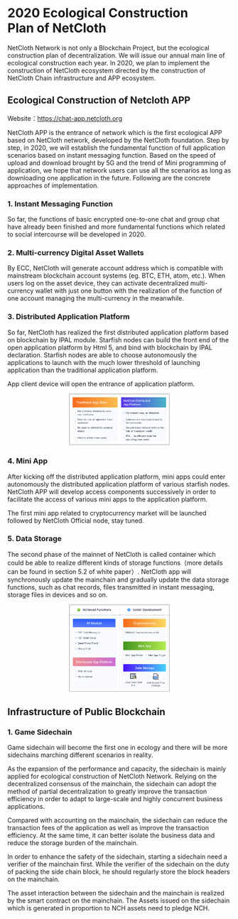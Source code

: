 # 2020 Ecological Construction Plan of NetCloth

NetCloth Network is not only a Blockchain Project, but the ecological construction plan of decentralization. We will issue our annual main line of ecological construction each year. In 2020, we plan to implement the construction of NetCloth ecosystem directed by the construction of NetCloth Chain infrastructure and APP ecosystem.

## Ecological Construction of Netcloth APP

Website：https://chat-app.netcloth.org

NetCloth APP is the entrance of network which is the first ecological APP based on NetCloth network, developed by the NetCloth foundation. Step by step, in 2020, we will establish the fundamental function of full application scenarios based on instant messaging function. Based on the speed of upload and download brought by 5G and the trend of Mini programming of application, we hope that network users can use all the scenarios as long as downloading one application in the future. Following are the concrete approaches of implementation.

### 1. Instant Messaging Function

So far, the functions of basic encrypted one-to-one chat and group chat have already been finished and more fundamental functions which related to social intercourse will be developed in 2020.

### 2. Multi-currency Digital Asset Wallets

By ECC, NetCloth will generate account address which is compatible with mainstream blockchain account systems (eg. BTC, ETH, atom, etc.).
When users log on the asset device, they can activate decentralized multi-currency wallet with just one button with the realization of the function of one account managing the multi-currency in the meanwhile.

### 3. Distributed Application Platform

So far, NetCloth has realized the first distributed application platform based on blockchain by IPAL module. Starfish nodes can build the front end of the open application platform by Html 5, and bind with blockchain by IPAL declaration. Starfish nodes are able to choose autonomously the applications to launch with the much lower threshold of launching application than the traditional application platform.

App client device will open the entrance of application platform.

<p align="center">
    <img src="https://github.com/netcloth/netcloth/blob/master/images/en/ec/1.png?raw=true" alt="Sample" width = 45% height = 45%>
</p>

### 4. Mini App

After kicking off the distributed application platform, mini apps could enter autonomously the distributed application platform of various starfish nodes. NetCloth APP will develop access components successively in order to facilitate the access of various mini apps to the application platform.

The first mini app related to cryptocurrency market will be launched followed by NetCloth Official node, stay tuned.

### 5. Data Storage

The second phase of the mainnet of NetCloth is called container which could be able to realize different kinds of storage functions（more details can be found in section 5.2 of white paper）. NetCloth app will synchronously update the mainchain and gradually update the data storage functions, such as chat records, files transmitted in instant messaging, storage files in devices and so on.

<p align="center">
    <img src="https://github.com/netcloth/netcloth/blob/master/images/en/ec/2.png?raw=true" alt="Sample" width = 45% height = 45%>
</p>

## Infrastructure of Public Blockchain

### 1. Game Sidechain

Game sidechain will become the first one in ecology and there will be more sidechains marching different scenarios in reality.

As the expansion of the performance and capacity, the sidechain is mainly applied for ecological construction of NetCloth Network. Relying on the decentralized consensus of the mainchain, the sidechain can adopt the method of partial decentralization to greatly improve the transaction efficiency in order to adapt to large-scale and highly concurrent business applications.

Compared with accounting on the mainchain, the sidechain can reduce the transaction fees of the application as well as improve the transaction efficiency. At the same time, it can better isolate the business data and reduce the storage burden of the mainchain.

In order to enhance the safety of the sidechain, starting a sidechain need a verifier of the mainchain first. While the verifier of the sidechain on the duty of packing the side chain block, he should regularly store the block headers on the mainchain.

The asset interaction between the sidechain and the mainchain is realized by the smart contract on the mainchain. The Assets issued on the sidechain which is generated in proportion to NCH assets need to pledge NCH.
